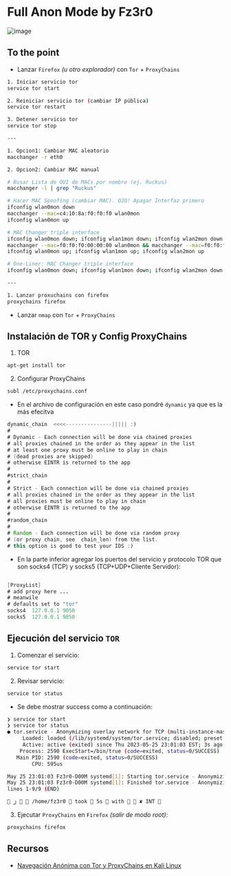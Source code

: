 # Full Anon Mode by Fz3r0

![image](https://github.com/Fz3r0/Fz3r0_-_SQLi/assets/94720207/9b85cc34-8e4d-4850-8299-8042638b0167)

## To the point

- Lanzar `Firefox` _(u otro explorador)_ con `Tor` + `ProxyChains`

````sh
1. Iniciar servicio tor
service tor start

2. Reiniciar servicio tor (cambiar IP pública)
service tor restart

3. Detener servicio tor
service tor stop

---

1. Opcion1: Cambiar MAC aleatorio
macchanger -r eth0

2. Opcion2: Cambiar MAC manual

# Busar Lista de OUI de MACs por nombre (ej. Ruckus)
macchanger -l | grep "Ruckus"

# Hacer MAC Spoofing (cambiar MAC). OJO! Apagar Interfaz primero
ifconfig wlan0mon down
macchanger --mac=c4:10:8a:f0:f0:f0 wlan0mon
ifconfig wlan0mon up

# MAC Changer triple interface
ifconfig wlan0mon down; ifconfig wlan1mon down; ifconfig wlan2mon down
macchanger --mac=f0:f0:f0:00:00:00 wlan0mon && macchanger --mac=f0:f0:f0:00:00:01 wlan1mon && macchanger --mac=f0:f0:f0:00:00:02 wlan2mon
ifconfig wlan0mon up; ifconfig wlan1mon up; ifconfig wlan2mon up

# One-Liner: MAC Changer triple interface
ifconfig wlan0mon down; ifconfig wlan1mon down; ifconfig wlan2mon down && macchanger --mac=f0:f0:f0:00:00:00 wlan0mon && macchanger --mac=f0:f0:f0:00:00:01 wlan1mon && macchanger --mac=f0:f0:f0:00:00:02 wlan2mon && ifconfig wlan0mon up; ifconfig wlan1mon up; ifconfig wlan2mon up; 

---

1. Lanzar proxuchains con firefox
proxychains firefox
````

- Lanzar `nmap` con `Tor` + `ProxyChains`

## Instalación de TOR y Config ProxyChains

1. TOR

````sh
apt-get install tor
````

2. Configurar ProxyChains

````sh
subl /etc/proxychains.conf
````

- En el archivo de configuración en este caso pondré `dynamic` ya que es la más efecitva

````java
dynamic_chain  <<<<---------------||||| :)
#
# Dynamic - Each connection will be done via chained proxies
# all proxies chained in the order as they appear in the list
# at least one proxy must be online to play in chain
# (dead proxies are skipped)
# otherwise EINTR is returned to the app
#
#strict_chain
#
# Strict - Each connection will be done via chained proxies
# all proxies chained in the order as they appear in the list
# all proxies must be online to play in chain
# otherwise EINTR is returned to the app
#
#random_chain
#
# Random - Each connection will be done via random proxy
# (or proxy chain, see  chain_len) from the list.
# this option is good to test your IDS :)
````
- En la parte inferior agregar los puertos del servicio y protocolo TOR que son socks4 (TCP) y socks5 (TCP+UDP+Cliente Servidor):

````java

[ProxyList]
# add proxy here ...
# meanwile
# defaults set to "tor"
socks4 	127.0.0.1 9050
socks5 	127.0.0.1 9050
````

## Ejecución del servicio `TOR`

1. Comenzar el servicio:

````sh
service tor start
````

2. Revisar servicio:

````sh
service tor status
````

- Se debe mostrar success como a continuación:

````sh
❯ service tor start
❯ service tor status
● tor.service - Anonymizing overlay network for TCP (multi-instance-master)
     Loaded: loaded (/lib/systemd/system/tor.service; disabled; preset: disabled)
     Active: active (exited) since Thu 2023-05-25 23:01:03 EST; 3s ago
    Process: 2590 ExecStart=/bin/true (code=exited, status=0/SUCCESS)
   Main PID: 2590 (code=exited, status=0/SUCCESS)
        CPU: 595us

May 25 23:01:03 Fz3r0-D00M systemd[1]: Starting tor.service - Anonymizing overlay network for TCP (mu>
May 25 23:01:03 Fz3r0-D00M systemd[1]: Finished tor.service - Anonymizing overlay network for TCP (mu>
lines 1-9/9 (END)

 ﮊ   /home/fz3r0  took  5s  with   ✘ INT 
````

3. Ejecutar `ProxyChains` en `Firefox` _(salir de modo root)_:

````sh
proxychains firefox
````

## Recursos

- [Navegación Anónima con Tor y ProxyChains en Kali Linux](https://www.youtube.com/watch?v=3UA4Raqqu6I)
